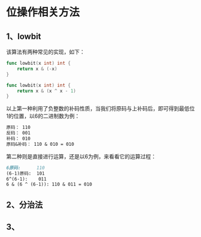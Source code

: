 
# 位操作相关方法

## 1、lowbit
该算法有两种常见的实现，如下：
```go
func lowbit(x int) int {
    return x & (-x)
}

func lowbit(x int) int {
	return x & (x ^ x - 1)
}
```
以上第一种利用了负整数的补码性质，当我们将原码与上补码后，即可得到最低位1的位置，以6的二进制数为例：
```markdown
原码： 110
反码： 001
补码： 010
原码&补码： 110 & 010 = 010
```
第二种则是直接进行运算，还是以6为例，来看看它的运算过程：
```markdown
6原码:      110
(6-1)原码:  101
6^(6-1):    011 
6 & (6 ^ (6-1)): 110 & 011 = 010
```
## 2、分治法
## 3、


